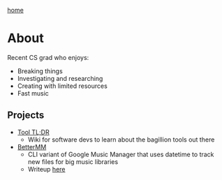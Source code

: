 [home](./)

# About

Recent CS grad who enjoys:

- Breaking things
- Investigating and researching
- Creating with limited resources
- Fast music

## Projects

- [Tool TL;DR](https://www.tooltldr.com)
    - Wiki for software devs to learn about the bagillion tools out there
- [BetterMM](https://github.com/cofinley/BetterMM)
    - CLI variant of Google Music Manager that uses datetime to track new files for big music libraries
    - Writeup [here](posts/better-mm.html)